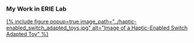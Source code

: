 <h3>My Work in ERIE Lab</h3>

<a href="../_portfolio/haptic-enable_switch_adapted_toys.md">
  {% include figure popup=true image_path="../haptic-enabled_switch_adapted_toys.jpg" alt="Image of a Haptic-Enabled Switch Adapted Toy" %}
</a>